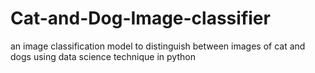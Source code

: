 # Cat-and-Dog-Image-classifier
an image classification model to distinguish between images of cat and dogs using data science technique in python
